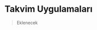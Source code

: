 <!-- NOTLAR 
 - Bu kategoride lokal ve bulut tabanlı takvim uygulamaları ayrı ayrı eklenebilir- tek bir tabloda belirtilebilir ancak lokal ve bulut tabanlı takvim uygulamalarının farkı anlatılmalıdır. 
 - Tablo eklemeyi unutmayın 
 - Uygun görseller eklemeyi unutmayın.
 - İçerik kuralları ve ekleme yapmak sayfalarını ziyaret edebilirsiniz -->

# Takvim Uygulamaları

> Eklenecek
